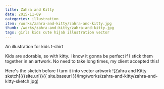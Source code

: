 ```yaml
---
title: Zahra and Kitty
date: 2015-11-09
categories: illustration
item: /works/zahra-and-kitty/zahra-and-kitty.jpg
thumb: /works/zahra-and-kitty/zahra-and-kitty.jpg
tags: girls kids cute hijab illustration vector
---
```

An illustration for kids t-shirt

Kids are adorable, so with kitty. I know it gonna be perfect if I stick them together in an artwork. No need to take long times, my client accepted this!

Here's the sketch before I turn it into vector artwork
![Zahra and Kitty sketch]({{site.url}}{{ site.baseurl }}/img/works/zahra-and-kitty/zahra-and-kitty-sketch.jpg)
<!-- {% include work-image.html image-link='/img/works/zahra-and-kitty-sketch.jpg' image-alt='Zahra and Kitty sketch' %} -->

